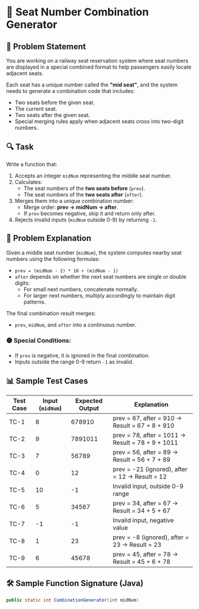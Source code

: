 # 🚉 Seat Number Combination Generator

## 📝 Problem Statement
You are working on a railway seat reservation system where seat numbers are displayed in a special combined format to help passengers easily locate adjacent seats.

Each seat has a unique number called the **"mid seat"**, and the system needs to generate a combination code that includes:
- Two seats before the given seat.
- The current seat.
- Two seats after the given seat.
- Special merging rules apply when adjacent seats cross into two-digit numbers.

## 🔍 Task
Write a function that:
1. Accepts an integer `midNum` representing the middle seat number.
2. Calculates:
   - The seat numbers of the **two seats before** (`prev`).
   - The seat numbers of the **two seats after** (`after`).
3. Merges them into a unique combination number:
   - Merge order: **prev → midNum → after**.
   - If `prev` becomes negative, skip it and return only after.
4. Rejects invalid inputs (`midNum` outside 0-9) by returning `-1`.

## 🎯 Problem Explanation
Given a middle seat number (`midNum`), the system computes nearby seat numbers using the following formulas:
- `prev = (midNum - 2) * 10 + (midNum - 1)`
- `after` depends on whether the next seat numbers are single or double digits:
  - For small next numbers, concatenate normally.
  - For larger next numbers, multiply accordingly to maintain digit patterns.

The final combination result merges:
- `prev`, `midNum`, and `after` into a continuous number.

### 🟡 Special Conditions:
- If `prev` is negative, it is ignored in the final combination.
- Inputs outside the range 0-9 return `-1` as invalid.

## 📊 Sample Test Cases

| Test Case | Input (`midNum`) | Expected Output | Explanation |
|-----------|------------------|-----------------|-------------|
| TC-1      | 8                | 678910          | prev = 67, after = 910 → Result = 67 + 8 + 910 |
| TC-2      | 9                | 7891011         | prev = 78, after = 1011 → Result = 78 + 9 + 1011 |
| TC-3      | 7                | 56789           | prev = 56, after = 89 → Result = 56 + 7 + 89 |
| TC-4      | 0                | 12              | prev = -21 (ignored), after = 12 → Result = 12 |
| TC-5      | 10               | -1              | Invalid input, outside 0-9 range |
| TC-6      | 5                | 34567           | prev = 34, after = 67 → Result = 34 + 5 + 67 |
| TC-7      | -1               | -1              | Invalid input, negative value |
| TC-8      | 1                | 23              | prev = -8 (ignored), after = 23 → Result = 23 |
| TC-9      | 6                | 45678           | prev = 45, after = 78 → Result = 45 + 6 + 78 |

## 🛠 Sample Function Signature (Java)
```java
public static int CombinationGenerator(int midNum)

